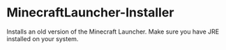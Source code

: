 # MinecraftLauncher-Installer
Installs an old version of the Minecraft Launcher.
Make sure you have JRE installed on your system.
